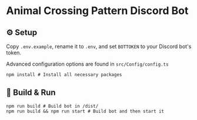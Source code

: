 # Animal Crossing Pattern Discord Bot

## ⚙️ Setup

Copy `.env.example`, rename it to `.env`, and set `BOTTOKEN` to your Discord bot's token.

Advanced configuration options are found in `src/Config/config.ts`

```shell
npm install # Install all necessary packages
```
## 🔧 Build & Run

```shell
npm run build # Build bot in /dist/
npm run build && npm run start # Build bot and then start it
```
